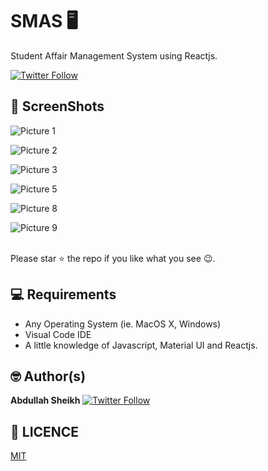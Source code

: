 # SMAS 🖥


Student Affair Management System using Reactjs. 

[![Twitter Follow](https://img.shields.io/twitter/follow/Abdullah_shk_.svg?style=social)](https://twitter.com/Abdullah_shk_)




## 📸 ScreenShots

![Picture 1](https://user-images.githubusercontent.com/62107887/175518579-9330387f-a311-4533-829f-2d1ab009bf96.png)

![Picture 2](https://user-images.githubusercontent.com/62107887/175518599-8bcab3c2-cced-4f82-8971-d815e79f398a.png)

![Picture 3](https://user-images.githubusercontent.com/62107887/175518604-3e9bae0f-9f6f-4716-99dc-e78213c5d717.png)

![Picture 5](https://user-images.githubusercontent.com/62107887/175518612-f82cd106-6531-4c26-a7eb-4028f40d4fad.png)

![Picture 8](https://user-images.githubusercontent.com/62107887/175518618-23c0bb9e-5320-4420-8359-d78ceff6e277.png)

![Picture 9](https://user-images.githubusercontent.com/62107887/175518623-946f89e8-ce09-4042-b7a8-87501c759a7c.png)


<br> Please star ⭐ the repo if you like what you see 😉.

## 💻 Requirements

- Any Operating System (ie. MacOS X, Windows)
- Visual Code IDE
- A little knowledge of Javascript, Material UI and Reactjs.


## 🤓 Author(s)

**Abdullah Sheikh**
[![Twitter Follow](https://img.shields.io/twitter/follow/Abdullah_shk_.svg?style=social)](https://twitter.com/Abdullah_shk_)

## 🔖 LICENCE

[MIT](https://github.com/Abdullah-Sheikh/sams/blob/master/licence)

